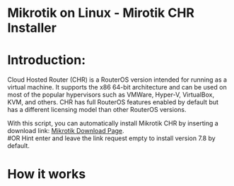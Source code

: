 # Mikrotik on Linux - Mirotik CHR Installer


# Introduction: 
Cloud Hosted Router (CHR) is a RouterOS version intended for running as a virtual machine. It supports the x86 64-bit architecture and can be used on most of the popular hypervisors such as VMWare, Hyper-V, VirtualBox, KVM, and others. CHR has full RouterOS features enabled by default but has a different licensing model than other RouterOS versions.

With this script, you can automatically install Mikrotik CHR by inserting a download link: [Mikrotik Download Page](https://mikrotik.com/download/archive/).  
#OR
Hint enter and leave the link request empty to install version 7.8 by default.

# How it works
